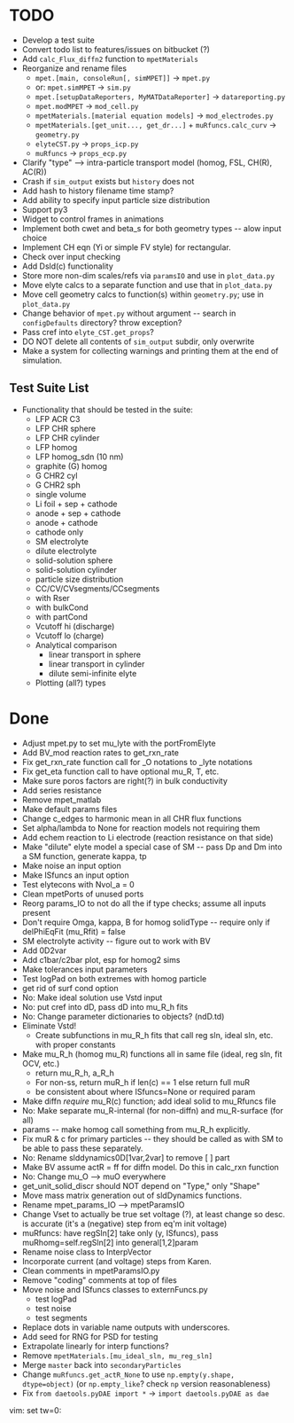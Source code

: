 # TODO
- Develop a test suite
- Convert todo list to features/issues on bitbucket (?)
- Add `calc_Flux_diffn2` function to `mpetMaterials`
- Reorganize and rename files
    - `mpet.[main, consoleRun[, simMPET]]` -> `mpet.py`
    - or: `mpet.simMPET` -> `sim.py`
    - `mpet.[setupDataReporters, MyMATDataReporter]` -> `datareporting.py`
    - `mpet.modMPET` -> `mod_cell.py`
    - `mpetMaterials.[material equation models]` -> `mod_electrodes.py`
    - `mpetMaterials.[get_unit..., get_dr...]` + `muRfuncs.calc_curv` -> `geometry.py`
    - `elyteCST.py` -> `props_icp.py`
    - `muRfuncs` -> `props_ecp.py`
- Clarify "type" --> intra-particle transport model (homog, FSL, CH(R), AC(R))
- Crash if `sim_output` exists but `history` does not
- Add hash to history filename time stamp?
- Add ability to specify input particle size distribution
- Support py3
- Widget to control frames in animations
- Implement both cwet and beta\_s for both geometry types -- alow input choice
- Implement CH eqn (Yi or simple FV style) for rectangular.
- Check over input checking
- Add Dsld(c) functionality
- Store more non-dim scales/refs via `paramsIO` and use in `plot_data.py`
- Move elyte calcs to a separate function and use that in `plot_data.py`
- Move cell geometry calcs to function(s) within `geometry.py`; use in `plot_data.py`
- Change behavior of `mpet.py` without argument -- search in `configDefaults` directory? throw exception?
- Pass cref into `elyte_CST.get_props`?
- DO NOT delete all contents of `sim_output` subdir, only overwrite
- Make a system for collecting warnings and printing them at the end of simulation.

## Test Suite List
- Functionality that should be tested in the suite:
    - LFP ACR C3
    - LFP CHR sphere
    - LFP CHR cylinder
    - LFP homog
    - LFP homog\_sdn (10 nm)
    - graphite (G) homog
    - G CHR2 cyl
    - G CHR2 sph
    - single volume
    - Li foil + sep + cathode
    - anode + sep + cathode
    - anode + cathode
    - cathode only
    - SM electrolyte
    - dilute electrolyte
    - solid-solution sphere
    - solid-solution cylinder
    - particle size distribution
    - CC/CV/CVsegments/CCsegments
    - with Rser
    - with bulkCond
    - with partCond
    - Vcutoff hi (discharge)
    - Vcutoff lo (charge)
    - Analytical comparison
        - linear transport in sphere
        - linear transport in cylinder
        - dilute semi-infinite elyte
    - Plotting (all?) types

# Done
- Adjust mpet.py to set mu\_lyte with the portFromElyte
- Add BV\_mod reaction rates to get\_rxn\_rate
- Fix get\_rxn\_rate function call for \_O notations to \_lyte notations
- Fix get\_eta function call to have optional mu\_R, T, etc.
- Make sure poros factors are right(?) in bulk conductivity
- Add series resistance
- Remove mpet\_matlab
- Make default params files
- Change c\_edges to harmonic mean in all CHR flux functions
- Set alpha/lambda to None for reaction models not requiring them
- Add echem reaction to Li electrode (reaction resistance on that side)
- Make "dilute" elyte model a special case of SM -- pass Dp and Dm into a SM function, generate kappa, tp
- Make noise an input option
- Make ISfuncs an input option
- Test elytecons with Nvol\_a = 0
- Clean mpetPorts of unused ports
- Reorg params\_IO to not do all the if type checks; assume all inputs present
- Don't require Omga, kappa, B for homog solidType -- require only if delPhiEqFit (mu\_Rfit) = false
- SM electrolyte activity -- figure out to work with BV
- Add 0D2var
- Add c1bar/c2bar plot, esp for homog2 sims
- Make tolerances input parameters
- Test logPad on both extremes with homog particle
- get rid of surf cond option
- No: Make ideal solution use Vstd input
- No: put cref into dD, pass dD into mu\_R\_h fits
- No: Change parameter dictionaries to objects? (ndD.td)
- Eliminate Vstd!
    - Create subfunctions in mu\_R\_h fits that call reg sln, ideal sln, etc. with proper constants
- Make mu\_R\_h (homog mu\_R) functions all in same file (ideal, reg sln, fit OCV, etc.)
    - return mu\_R\_h, a\_R\_h
    - For non-ss, return muR\_h if len(c) == 1 else return full muR
    - be consistent about where ISfuncs=None or required param
- Make diffn _require_ mu\_R(c) function; add ideal solid to mu\_Rfuncs file
- No: Make separate mu\_R-internal (for non-diffn) and mu\_R-surface (for all)
- params -- make homog call something from mu\_R\_h explicitly.
- Fix muR & c for primary particles -- they should be called as with SM to be able to pass these separately.
- No: Rename slddynamics0D[1var,2var] to remove [ ] part
- Make BV assume actR = ff for diffn model. Do this in calc\_rxn function
- No: Change mu\_O --> muO everywhere
- get\_unit\_solid\_discr should NOT depend on "Type," only "Shape"
- Move mass matrix generation out of sldDynamics functions.
- Rename mpet\_params\_IO --> mpetParamsIO
- Change Vset to actually be true set voltage (?), at least change so desc. is accurate (it's a (negative) step from eq'm init voltage)
- muRfuncs: have regSln[2] take only (y, ISfuncs), pass muRhomg=self.regSln[2] into general[1,2]param
- Rename noise class to InterpVector
- Incorporate current (and voltage) steps from Karen.
- Clean comments in mpetParamsIO.py
- Remove "coding" comments at top of files
- Move noise and ISfuncs classes to externFuncs.py
    - test logPad
    - test noise
    - test segments
- Replace dots in variable name outputs with underscores.
- Add seed for RNG for PSD for testing
- Extrapolate linearly for interp functions?
- Remove `mpetMaterials.[mu_ideal_sln, mu_reg_sln]`
- Merge `master` back into `secondaryParticles`
- Change `muRfuncs.get_actR_None` to use `np.empty(y.shape, dtype=object)` (or `np.empty_like`? check `np` version reasonableness)
- Fix `from daetools.pyDAE import *` -> `import daetools.pyDAE as dae`

vim: set tw=0:
